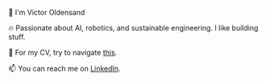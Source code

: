 👋 I'm Victor Oldensand

🔥 Passionate about AI, robotics, and sustainable engineering. I like building stuff.

💼 For my CV, try to navigate [this](https://www.victoro.me/).

📫 You can reach me on [LinkedIn](https://www.linkedin.com/in/victor-oldensand/).

